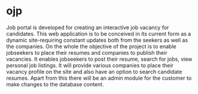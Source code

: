 # ojp
Job portal is developed for creating an interactive job vacancy for candidates. This web application is to be conceived in its current form as a dynamic site-requiring constant updates both from the seekers as well as the companies. On the whole the objective of the project is to enable jobseekers to place their resumes and companies to publish their vacancies. It enables jobseekers to post their resume, search for jobs, view personal job listings. It will provide various companies to place their vacancy profile on the site and also have an option to search candidate resumes. Apart from this there will be an admin module for the customer to make changes to the database content.
